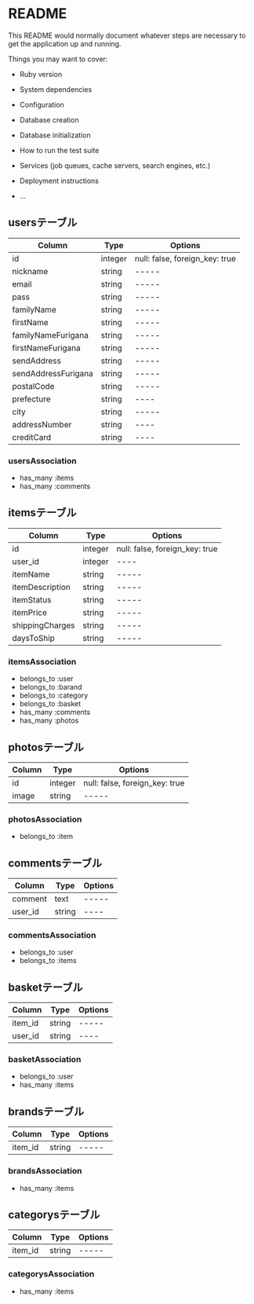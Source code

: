 # README

This README would normally document whatever steps are necessary to get the
application up and running.

Things you may want to cover:

* Ruby version

* System dependencies

* Configuration

* Database creation

* Database initialization

* How to run the test suite

* Services (job queues, cache servers, search engines, etc.)

* Deployment instructions

* ...

## usersテーブル
|Column|Type|Options|
|------|----|-------|
|id|integer|null: false, foreign_key: true|
|nickname|string|-----|
|email|string|-----|
|pass|string|-----|
|familyName|string|-----|
|firstName|string|-----|
|familyNameFurigana|string|-----|
|firstNameFurigana|string|-----|
|sendAddress|string|-----|
|sendAddressFurigana|string|-----|
|postalCode|string|-----|
|prefecture|string|----|
|city|string|-----|
|addressNumber|string|----|
|creditCard|string|----|
### usersAssociation
- has_many :items
- has_many :comments

## itemsテーブル
|Column|Type|Options|
|------|----|-------|
|id|integer|null: false, foreign_key: true|
|user_id|integer|----|
|itemName|string|-----|
|itemDescription|string|-----|
|itemStatus|string|-----|
|itemPrice|string|-----|
|shippingCharges|string|-----|
|daysToShip|string|-----|
### itemsAssociation
- belongs_to :user
- belongs_to :barand
- belongs_to :category
- belongs_to :basket
- has_many :comments
- has_many :photos

## photosテーブル
|Column|Type|Options|
|------|----|-------|
|id|integer|null: false, foreign_key: true|
|image|string|-----|
### photosAssociation
- belongs_to :item

## commentsテーブル
|Column|Type|Options|
|------|----|-------|
|comment|text|-----|
|user_id|string|----|
### commentsAssociation
- belongs_to :user
- belongs_to :items

## basketテーブル
|Column|Type|Options|
|------|----|-------|
|item_id|string|-----|
|user_id|string|----|
### basketAssociation
- belongs_to :user
- has_many :items

## brandsテーブル
|Column|Type|Options|
|------|----|-------|
|item_id|string|-----|
### brandsAssociation
- has_many :items

## categorysテーブル
|Column|Type|Options|
|------|----|-------|
|item_id|string|-----|
### categorysAssociation
- has_many :items